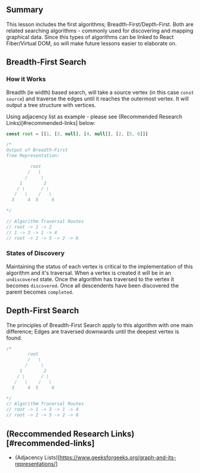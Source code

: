 ## Summary

This lesson includes the first algorithms; Breadth-First/Depth-First. Both are related searching algorithms - commonly used for discovering and mapping graphical data. Since this types of algorithms can be linked to React Fiber/Virtual DOM, so will make future lessons easier to elaborate on.


## Breadth-First Search

### How it Works

Breadth (ie width) based search, will take a source vertex (in this case `const source`) and traverse the edges until it reaches the outermost vertex. It will output a tree structure with vertices.

Using adjacency list as example - please see (Recommended Research Links)[#recommended-links] below:

```js
const root = [[1, [3, null], [4, null]], [2, [5, 6]]]

/*
Output of Breadth-First
Tree Representation:

         root
        /   \
       /     \
     1        2
    / \      / \
   /   \    /   \
  3     4  5     6

*/

// Algorithm Traversal Routes
// root -> 1 -> 2
// 1 -> 3 -> 1 -> 4
// root -> 2 -> 5 -> 2 -> 6
```

### States of Discovery
Maintaining the status of each vertex is critical to the implementation of this algorithm and it's traversal. When a vertex is created it will be in an `undiscovered` state. Once the algorithm has traversed to the vertex it becomes `discovered`. Once all descendents have been discovered the parent becomes `completed`.


## Depth-First Search

The principles of Breadth-First Search apply to this algorithm with one main difference; Edges are traversed downwards until the deepest vertex is found. 

```js
/*
        root
        /   \
       /     \
     1        2
    / \      / \
   /   \    /   \
  3     4  5     6

*/
// Algorithm Traversal Routes
// root -> 1 -> 3 -> 1 -> 4
// root -> 2 -> 5 -> 2 -> 6
```


## (Reccommended Research Links)[#recommended-links]
* (Adjacency Lists)[https://www.geeksforgeeks.org/graph-and-its-representations/]